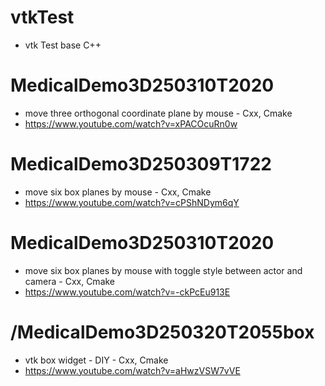 # vtkTest
 - vtk Test base C++
# MedicalDemo3D250310T2020 
 - move three orthogonal coordinate plane by mouse - Cxx, Cmake
 - https://www.youtube.com/watch?v=xPACOcuRn0w
# MedicalDemo3D250309T1722 
 - move six box planes by mouse  - Cxx, Cmake
 - https://www.youtube.com/watch?v=cPShNDym6qY
# MedicalDemo3D250310T2020 
 - move six box planes by mouse with toggle style between actor and camera   - Cxx, Cmake
 - https://www.youtube.com/watch?v=-ckPcEu913E
# /MedicalDemo3D250320T2055box 
 - vtk box widget - DIY   - Cxx, Cmake
 - https://www.youtube.com/watch?v=aHwzVSW7vVE
